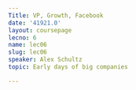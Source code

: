 ```yaml
---
Title: VP, Growth, Facebook
date: '41921.0'
layout: coursepage
lecno: 6
name: lec06
slug: lec06
speaker: Alex Schultz
topic: Early days of big companies

---
```

